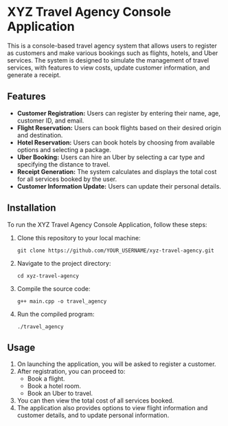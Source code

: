 <!DOCTYPE html>
<html lang="en">
<head>
    <meta charset="UTF-8">
    <meta name="viewport" content="width=device-width, initial-scale=1.0">
    <title>XYZ Travel Agency Console Application</title>
</head>
<body>
    <h1>XYZ Travel Agency Console Application</h1>
    <p>This is a console-based travel agency system that allows users to register as customers and make various bookings such as flights, hotels, and Uber services. The system is designed to simulate the management of travel services, with features to view costs, update customer information, and generate a receipt.</p>

  <h2>Features</h2>
    <ul>
        <li><strong>Customer Registration:</strong> Users can register by entering their name, age, customer ID, and email.</li>
        <li><strong>Flight Reservation:</strong> Users can book flights based on their desired origin and destination.</li>
        <li><strong>Hotel Reservation:</strong> Users can book hotels by choosing from available options and selecting a package.</li>
        <li><strong>Uber Booking:</strong> Users can hire an Uber by selecting a car type and specifying the distance to travel.</li>
        <li><strong>Receipt Generation:</strong> The system calculates and displays the total cost for all services booked by the user.</li>
        <li><strong>Customer Information Update:</strong> Users can update their personal details.</li>
    </ul>

 <h2>Installation</h2>
    <p>To run the XYZ Travel Agency Console Application, follow these steps:</p>
    <ol>
        <li>Clone this repository to your local machine:
            <pre><code>git clone https://github.com/YOUR_USERNAME/xyz-travel-agency.git</code></pre>
        </li>
        <li>Navigate to the project directory:
            <pre><code>cd xyz-travel-agency</code></pre>
        </li>
        <li>Compile the source code:
            <pre><code>g++ main.cpp -o travel_agency</code></pre>
        </li>
        <li>Run the compiled program:
            <pre><code>./travel_agency</code></pre>
        </li>
    </ol>

 <h2>Usage</h2>
    <ol>
        <li>On launching the application, you will be asked to register a customer.</li>
        <li>After registration, you can proceed to:
            <ul>
                <li>Book a flight.</li>
                <li>Book a hotel room.</li>
                <li>Book an Uber to travel.</li>
            </ul>
        </li>
        <li>You can then view the total cost of all services booked.</li>
        <li>The application also provides options to view flight information and customer details, and to update personal information.</li>
    </ol>
</body>
</html>
